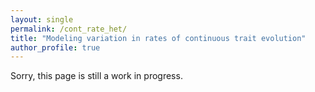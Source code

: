 ```yaml
---
layout: single
permalink: /cont_rate_het/
title: "Modeling variation in rates of continuous trait evolution"
author_profile: true
---
```


Sorry, this page is still a work in progress.